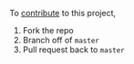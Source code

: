 
To [contribute](https://guides.github.com/activities/contributing-to-open-source/) to this project,

1. Fork the repo
2. Branch off of `master`
3. Pull request back to `master`
